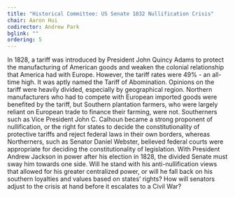 ```yaml
---
title: "Historical Committee: US Senate 1832 Nullification Crisis"
chair: Aaron Hui
codirector: Andrew Park
bglink: ""
ordering: 5
---
```

In 1828, a tariff was introduced by President John Quincy Adams to protect the manufacturing of American goods and weaken the colonial relationship that America had with Europe. However, the tariff rates were 49% - an all-time high. It was aptly named the Tariff of Abomination. Opinions on the tariff were heavily divided, especially by geographical region. 
Northern manufacturers who had to compete with European imported goods were benefited by the tariff, but Southern plantation farmers, who were largely reliant on European trade to finance their farming, were not. Southerners such as Vice President John C. Calhoun became a strong proponent of nullification, or the right for states to decide the constitutionality of protective tariffs and reject federal laws in their own borders, whereas Northerners, such as Senator Daniel Webster, believed federal courts were appropriate for deciding the constitutionality of legislation. 
With President Andrew Jackson in power after his election in 1828, the divided Senate must sway him towards one side. Will he stand with his anti-nullification views that allowed for his greater centralized power, or will he fall back on his southern loyalties and values based on states’ rights? How will senators adjust to the crisis at hand before it escalates to a Civil War?
